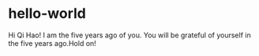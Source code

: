 # hello-world
Hi Qi Hao!
  I am the five years ago of you. You will be grateful of yourself in the five years ago.Hold on! 
